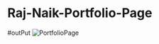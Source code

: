 # Raj-Naik-Portfolio-Page

#outPut
![PortfolioPage](https://github.com/rajnaik44/Raj-Naik-Portfolio-Page/assets/114856688/1e2b6ee9-3750-41e1-9a7d-17c639df937b)

